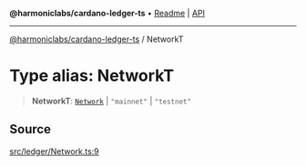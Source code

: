 **@harmoniclabs/cardano-ledger-ts** • [Readme](../README.md) \| [API](../globals.md)

***

[@harmoniclabs/cardano-ledger-ts](../README.md) / NetworkT

# Type alias: NetworkT

> **NetworkT**: [`Network`](../enumerations/Network.md) \| `"mainnet"` \| `"testnet"`

## Source

[src/ledger/Network.ts:9](https://github.com/HarmonicLabs/cardano-ledger-ts/blob/d1659b0/src/ledger/Network.ts#L9)
